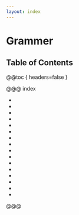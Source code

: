 ```yaml
---
layout: index
---
```

# Grammer

## Table of Contents

@@toc { headers=false }

@@@ index

- [ ](nouns.md)
- [ ](pronouns.md)
- [ ](determiners/index.md)
- [ ](verbs.md)
- [ ](tenses/index.md)
- [ ](adjectives.md)
- [ ](adverbs.md)
- [ ](modals.md)
- [ ](passive.md)
- [ ](subjunctive.md)
- [ ](gerunds.md)
- [ ](infinitives.md)
- [ ](clauses.md)
- [ ](conjunctions.md)
- [ ](prepositions.md)
- [ ](inversion.md)

@@@
